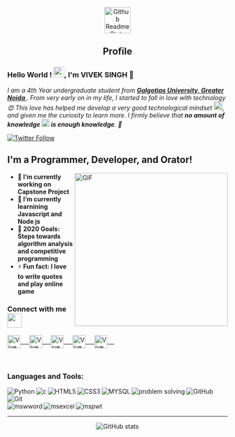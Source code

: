 <p align="center">
 <img width="60px" src="https://res.cloudinary.com/anuraghazra/image/upload/v1594908242/logo_ccswme.svg" align="center" alt="Github Readme Stats" />
 <h2 align="center">Profile</h2>
</p>


### Hello World ! <img src="https://github.com/TheDudeThatCode/TheDudeThatCode/blob/master/Assets/Earth.gif" width="24px">, I'm VIVEK SINGH 👋
<em>I am a 4th Year undergraduate student from <a href="https://www.galgotiasuniversity.edu.in/"><b>Galgotias University, Greater Noida </b></a>. From very early on in my life, I started to fall in love with technology 😍 This love has helped me develop a very good technological mindset <img src="https://github.com/rajput2107/rajput2107/blob/master/Assets/PC.gif" height="20px"/>, and given me the curiosity to learn more. I firmly believe that **no amount of knowledge <img src="https://github.com/rajput2107/rajput2107/blob/master/Assets/Rocket.gif" height="18px"> is enough knowledge**. 🧠</em>
 <br/>

[![Twitter Follow](https://img.shields.io/twitter/follow/viveksingh3899?color=1DA1F2&logo=twitter&style=for-the-badge)](https://twitter.com/viveksingh3899)

## I'm a Programmer, Developer, and Orator!
  <img align="right" alt="GIF" width="350" src="https://media.giphy.com/media/iIqmM5tTjmpOB9mpbn/giphy.gif" />


 - 🔭<b> I’m currently working on Capstone Project </b>
 - 🌱<b> I’m currently learnining Javascript and Node js </b>
 - 🥅<b> 2020 Goals: Steps towards algorithm analysis and competitive programming </b>
 - ⚡<b> Fun fact: I love to write quotes and play online game </b>

### Connect with me <img align="center" src="https://github.com/rajput2107/rajput2107/blob/master/Assets/Handshake.gif" height="33px" />

<p align="left">

<a href="https://twitter.com/viveksingh3899" target="blank">
  <img align="center" alt="Vivek Twitter" width="30px" src="https://www.vectorlogo.zone/logos/twitter/twitter-official.svg" /> &nbsp; &nbsp;
 </a>
<a href="https://www.linkedin.com/in/vivek-kumar-singh-6a32a3190/" target="blank">
  <img align="center" alt="Vivek LinkedIn" width="30px" src="https://www.vectorlogo.zone/logos/linkedin/linkedin-icon.svg" /> &nbsp; &nbsp;
 </a>
<a href="https://www.instagram.com/rays_of_flash_byvivek/?hl=en" target="blank">
  <img align="center" alt="Vivek Instagram" width="30px" src="https://www.vectorlogo.zone/logos/instagram/instagram-icon.svg" /> &nbsp; &nbsp;
 </a>
 <a href="https://www.facebook.com/vivek1234singh" target="blank">
  <img align="center" alt="Vivek Facebook" width="30px" src="https://www.vectorlogo.zone/logos/facebook/facebook-icon.svg" /> &nbsp; &nbsp;
 </a>
<a href="https://www.vivek389singh@gmail.com" target="blank">
  <img align="center" alt="Vivek gmail" width="30px" src="https://www.vectorlogo.zone/logos/gmail/gmail-icon.svg" /> &nbsp; &nbsp;
 </a>
</p>
<br/>

### Languages and Tools:

[<img align="left" alt="Python"  src="https://img.shields.io/badge/-Python-black?style=flat&logo=python&link=https://github.com/vivek38singh" />](https://github.com/vivek38singh)
[<img align="left" alt="c"  src="https://img.shields.io/badge/-C%20&%20C++-659ad2?style=flat&logo=c%2B%2B&logoColor=ffffff&link=https://github.com/vivek38singh" />](https://github.com/vivek38singh)
[<img align="left" alt="HTML5" src="https://img.shields.io/badge/-HTML5-E34F26?style=flat&logo=html5&logoColor=white&link=https://github.com/vivek38singh" />](https://github.com/vivek38singh)
[<img align="left" alt="CSS3" src="https://img.shields.io/badge/-CSS3-1572B6?style=flat&logo=css3&link=https://github.com/vivek38singh" />](https://github.com/vivek38singh)
[<img align="left" alt="MYSQL"  src="https://img.shields.io/badge/-MySQL-black?style=flat&logo=mysql&link=https://github.com/vivek38singh" />](https://github.com/vivek38singh)
[<img align="left" alt="problem solving"  src="https://img.shields.io/badge/-Problem%20Solving-ffa804?style=flat&link=https://github.com/vivek38singh" />](https://github.com/vivek38singh)
[<img align="left" alt="GitHub" src="https://img.shields.io/badge/-GitHub-181717?style=flat&logo=github&link=https://github.com/vivek38singh" />](https://github.com/vivek38singh)
[<img align="left" alt="Git" src="https://img.shields.io/badge/-Git-black?style=flat&logo=git&link=https://github.com/vivek38singh" />](https://github.com/vivek38singh) <br /> <br />
[<img align="left" alt="mswword" src="https://img.shields.io/badge/-Microsoft%20Word-164ead?style=flat&logo=microsoft%20word&link=https://github.com/vivek38singh" />](https://github.com/vivek38singh)
[<img align="left" alt="msexcel" src="https://img.shields.io/badge/-Microsoft%20Excel-026f39?style=flat&logo=microsoft%20excel&link=https://github.com/vivek38singh" />](https://github.com/vivek38singh)
[<img align="left" alt="mspwt" src="https://img.shields.io/badge/-Microsoft%20PowerPoint-b9361a?style=flat&logo=microsoft%20powerpoint&link=https://github.com/vivek38singh" />](https://github.com/vivek38singh)
<br />
<hr/>
<p align="center">
<img align="center" alt="GitHub stats" src="https://github-readme-stats.vercel.app/api?username=vivek38singh&show_icons=true&hide_border=true&theme=algolia" />
 </p>
<br />



